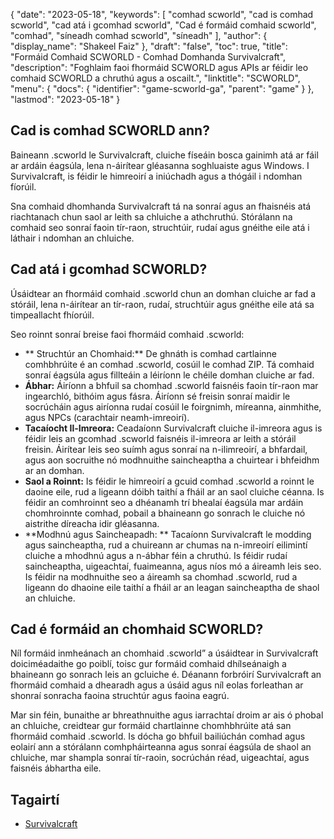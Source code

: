 {
  "date": "2023-05-18",
  "keywords": [
"comhad scworld",
"cad is comhad scworld",
"cad atá i gcomhad scworld",
"Cad é formáid comhaid scworld",
"comhad",
"síneadh comhad scworld",
"síneadh"
],
  "author": {
    "display_name": "Shakeel Faiz"
},
  "draft": "false",
  "toc": true,
  "title": "Formáid Comhaid SCWORLD - Comhad Domhanda Survivalcraft",
  "description": "Foghlaim faoi fhormáid SCWORLD agus APIs ar féidir leo comhaid SCWORLD a chruthú agus a oscailt.",
  "linktitle": "SCWORLD",
  "menu": {
    "docs": {
      "identifier": "game-scworld-ga",
      "parent": "game"
}
},
  "lastmod": "2023-05-18"
}

## Cad is comhad SCWORLD ann?

Baineann .scworld le Survivalcraft, cluiche físeáin bosca gainimh atá ar fáil ar ardáin éagsúla, lena n-áirítear gléasanna soghluaiste agus Windows. I Survivalcraft, is féidir le himreoirí a iniúchadh agus a thógáil i ndomhan fíorúil.

Sna comhaid dhomhanda Survivalcraft tá na sonraí agus an fhaisnéis atá riachtanach chun saol ar leith sa chluiche a athchruthú. Stórálann na comhaid seo sonraí faoin tír-raon, struchtúir, rudaí agus gnéithe eile atá i láthair i ndomhan an chluiche.

## Cad atá i gcomhad SCWORLD?

Úsáidtear an fhormáid comhaid .scworld chun an domhan cluiche ar fad a stóráil, lena n-áirítear an tír-raon, rudaí, struchtúir agus gnéithe eile atá sa timpeallacht fhíorúil.

Seo roinnt sonraí breise faoi fhormáid comhaid .scworld:

- ** Struchtúr an Chomhaid:** De ghnáth is comhad cartlainne comhbhrúite é an comhad .scworld, cosúil le comhad ZIP. Tá comhaid sonraí éagsúla agus fillteáin a léiríonn le chéile domhan cluiche ar fad.
- **Ábhar:** Áiríonn a bhfuil sa chomhad .scworld faisnéis faoin tír-raon mar ingearchló, bithóim agus fásra. Áiríonn sé freisin sonraí maidir le socrúcháin agus airíonna rudaí cosúil le foirgnimh, míreanna, ainmhithe, agus NPCs (carachtair neamh-imreoirí).
- **Tacaíocht Il-Imreora:** Ceadaíonn Survivalcraft cluiche il-imreora agus is féidir leis an gcomhad .scworld faisnéis il-imreora ar leith a stóráil freisin. Áirítear leis seo suímh agus sonraí na n-ilimreoirí, a bhfardail, agus aon socruithe nó modhnuithe saincheaptha a chuirtear i bhfeidhm ar an domhan.
- **Saol a Roinnt:** Is féidir le himreoirí a gcuid comhad .scworld a roinnt le daoine eile, rud a ligeann dóibh taithí a fháil ar an saol cluiche céanna. Is féidir an comhroinnt seo a dhéanamh trí bhealaí éagsúla mar ardáin chomhroinnte comhad, pobail a bhaineann go sonrach le cluiche nó aistrithe díreacha idir gléasanna.
- **Modhnú agus Saincheapadh: ** Tacaíonn Survivalcraft le modding agus saincheaptha, rud a chuireann ar chumas na n-imreoirí eilimintí cluiche a mhodhnú agus a n-ábhar féin a chruthú. Is féidir rudaí saincheaptha, uigeachtaí, fuaimeanna, agus níos mó a áireamh leis seo. Is féidir na modhnuithe seo a áireamh sa chomhad .scworld, rud a ligeann do dhaoine eile taithí a fháil ar an leagan saincheaptha de shaol an chluiche.

## Cad é formáid an chomhaid SCWORLD?

Níl formáid inmheánach an chomhaid .scworld” a úsáidtear in Survivalcraft doiciméadaithe go poiblí, toisc gur formáid comhaid dhílseánaigh a bhaineann go sonrach leis an gcluiche é. Déanann forbróirí Survivalcraft an fhormáid comhaid a dhearadh agus a úsáid agus níl eolas forleathan ar shonraí sonracha faoina struchtúr agus faoina eagrú.

Mar sin féin, bunaithe ar bhreathnuithe agus iarrachtaí droim ar ais ó phobal an chluiche, creidtear gur formáid chartlainne chomhbhrúite atá san fhormáid comhaid .scworld. Is dócha go bhfuil bailiúchán comhad agus eolairí ann a stórálann comhpháirteanna agus sonraí éagsúla de shaol an chluiche, mar shampla sonraí tír-raoin, socrúchán réad, uigeachtaí, agus faisnéis ábhartha eile.

## Tagairtí
* [Survivalcraft](https://en.wikipedia.org/wiki/Survivalcraft)


